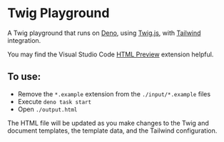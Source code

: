 # Twig Playground

A Twig playground that runs on [Deno](https://deno.land/), using [Twig.js](https://github.com/twigjs/twig.js/), with
[Tailwind](https://tailwindcss.com/) integration.

You may find the Visual Studio Code
[HTML Preview](https://marketplace.visualstudio.com/items?itemName=george-alisson.html-preview-vscode) extension
helpful.

## To use:

- Remove the `*.example` extension from the `./input/*.example` files
- Execute `deno task start`
- Open `./output.html`

The HTML file will be updated as you make changes to the Twig and document templates, the template data, and the
Tailwind configuration.
